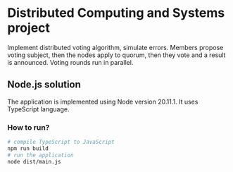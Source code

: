 # Distributed Computing and Systems project
Implement distributed voting algorithm, simulate errors. 
Members propose voting subject, then the nodes apply to quorum, 
then they vote and a result is announced. Voting rounds run in parallel.

## Node.js solution
The application is implemented using Node version 20.11.1.
It uses TypeScript language.

### How to run?
```bash
# compile TypeScript to JavaScript
npm run build
# run the application
node dist/main.js
```
